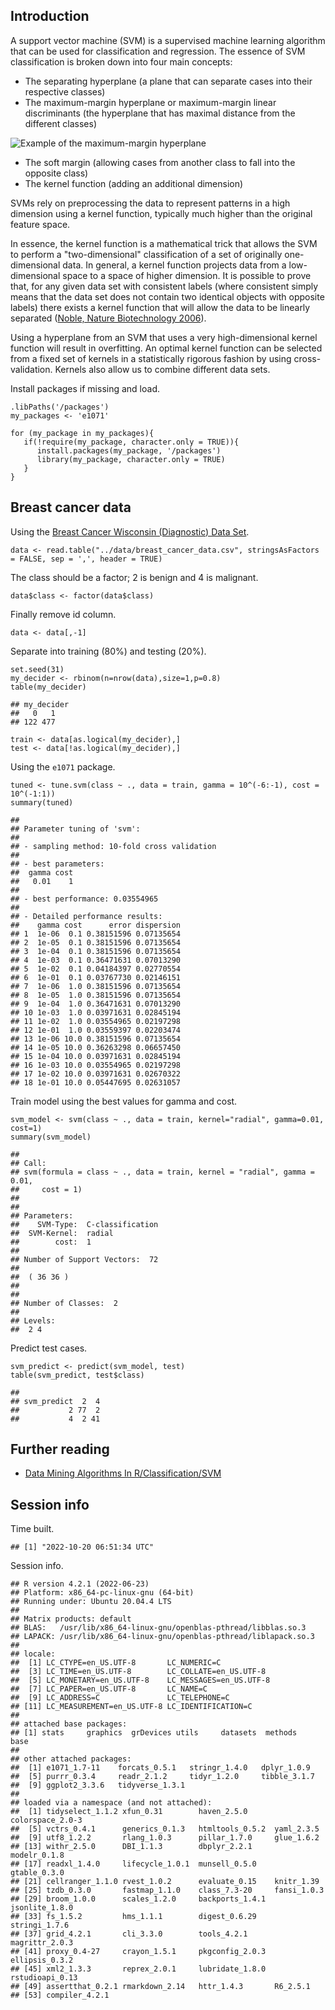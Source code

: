 Introduction
------------

A support vector machine (SVM) is a supervised machine learning
algorithm that can be used for classification and regression. The
essence of SVM classification is broken down into four main concepts:

-   The separating hyperplane (a plane that can separate cases into
    their respective classes)
-   The maximum-margin hyperplane or maximum-margin linear discriminants
    (the hyperplane that has maximal distance from the different
    classes)

![Example of the maximum-margin
hyperplane](img/SVM_Example_of_Hyperplanes.png)

-   The soft margin (allowing cases from another class to fall into the
    opposite class)
-   The kernel function (adding an additional dimension)

SVMs rely on preprocessing the data to represent patterns in a high
dimension using a kernel function, typically much higher than the
original feature space.

In essence, the kernel function is a mathematical trick that allows the
SVM to perform a "two-dimensional" classification of a set of originally
one-dimensional data. In general, a kernel function projects data from a
low-dimensional space to a space of higher dimension. It is possible to
prove that, for any given data set with consistent labels (where
consistent simply means that the data set does not contain two identical
objects with opposite labels) there exists a kernel function that will
allow the data to be linearly separated ([Noble, Nature Biotechnology
2006](https://www.ncbi.nlm.nih.gov/pubmed/17160063)).

Using a hyperplane from an SVM that uses a very high-dimensional kernel
function will result in overfitting. An optimal kernel function can be
selected from a fixed set of kernels in a statistically rigorous fashion
by using cross-validation. Kernels also allow us to combine different
data sets.

Install packages if missing and load.

``` {.r}
.libPaths('/packages')
my_packages <- 'e1071'

for (my_package in my_packages){
   if(!require(my_package, character.only = TRUE)){
      install.packages(my_package, '/packages')
      library(my_package, character.only = TRUE)
   }
}
```

Breast cancer data
------------------

Using the [Breast Cancer Wisconsin (Diagnostic) Data
Set](http://archive.ics.uci.edu/ml/datasets/Breast+Cancer+Wisconsin+(Diagnostic)).

``` {.r}
data <- read.table("../data/breast_cancer_data.csv", stringsAsFactors = FALSE, sep = ',', header = TRUE)
```

The class should be a factor; 2 is benign and 4 is malignant.

``` {.r}
data$class <- factor(data$class)
```

Finally remove id column.

``` {.r}
data <- data[,-1]
```

Separate into training (80%) and testing (20%).

``` {.r}
set.seed(31)
my_decider <- rbinom(n=nrow(data),size=1,p=0.8)
table(my_decider)
```

    ## my_decider
    ##   0   1 
    ## 122 477

``` {.r}
train <- data[as.logical(my_decider),]
test <- data[!as.logical(my_decider),]
```

Using the `e1071` package.

``` {.r}
tuned <- tune.svm(class ~ ., data = train, gamma = 10^(-6:-1), cost = 10^(-1:1))
summary(tuned)
```

    ## 
    ## Parameter tuning of 'svm':
    ## 
    ## - sampling method: 10-fold cross validation 
    ## 
    ## - best parameters:
    ##  gamma cost
    ##   0.01    1
    ## 
    ## - best performance: 0.03554965 
    ## 
    ## - Detailed performance results:
    ##    gamma cost      error dispersion
    ## 1  1e-06  0.1 0.38151596 0.07135654
    ## 2  1e-05  0.1 0.38151596 0.07135654
    ## 3  1e-04  0.1 0.38151596 0.07135654
    ## 4  1e-03  0.1 0.36471631 0.07013290
    ## 5  1e-02  0.1 0.04184397 0.02770554
    ## 6  1e-01  0.1 0.03767730 0.02146151
    ## 7  1e-06  1.0 0.38151596 0.07135654
    ## 8  1e-05  1.0 0.38151596 0.07135654
    ## 9  1e-04  1.0 0.36471631 0.07013290
    ## 10 1e-03  1.0 0.03971631 0.02845194
    ## 11 1e-02  1.0 0.03554965 0.02197298
    ## 12 1e-01  1.0 0.03559397 0.02203474
    ## 13 1e-06 10.0 0.38151596 0.07135654
    ## 14 1e-05 10.0 0.36263298 0.06657450
    ## 15 1e-04 10.0 0.03971631 0.02845194
    ## 16 1e-03 10.0 0.03554965 0.02197298
    ## 17 1e-02 10.0 0.03971631 0.02670322
    ## 18 1e-01 10.0 0.05447695 0.02631057

Train model using the best values for gamma and cost.

``` {.r}
svm_model <- svm(class ~ ., data = train, kernel="radial", gamma=0.01, cost=1)
summary(svm_model)
```

    ## 
    ## Call:
    ## svm(formula = class ~ ., data = train, kernel = "radial", gamma = 0.01, 
    ##     cost = 1)
    ## 
    ## 
    ## Parameters:
    ##    SVM-Type:  C-classification 
    ##  SVM-Kernel:  radial 
    ##        cost:  1 
    ## 
    ## Number of Support Vectors:  72
    ## 
    ##  ( 36 36 )
    ## 
    ## 
    ## Number of Classes:  2 
    ## 
    ## Levels: 
    ##  2 4

Predict test cases.

``` {.r}
svm_predict <- predict(svm_model, test)
table(svm_predict, test$class)
```

    ##            
    ## svm_predict  2  4
    ##           2 77  2
    ##           4  2 41

Further reading
---------------

-   [Data Mining Algorithms In
    R/Classification/SVM](https://en.wikibooks.org/wiki/Data_Mining_Algorithms_In_R/Classification/SVM)

Session info
------------

Time built.

    ## [1] "2022-10-20 06:51:34 UTC"

Session info.

    ## R version 4.2.1 (2022-06-23)
    ## Platform: x86_64-pc-linux-gnu (64-bit)
    ## Running under: Ubuntu 20.04.4 LTS
    ## 
    ## Matrix products: default
    ## BLAS:   /usr/lib/x86_64-linux-gnu/openblas-pthread/libblas.so.3
    ## LAPACK: /usr/lib/x86_64-linux-gnu/openblas-pthread/liblapack.so.3
    ## 
    ## locale:
    ##  [1] LC_CTYPE=en_US.UTF-8       LC_NUMERIC=C              
    ##  [3] LC_TIME=en_US.UTF-8        LC_COLLATE=en_US.UTF-8    
    ##  [5] LC_MONETARY=en_US.UTF-8    LC_MESSAGES=en_US.UTF-8   
    ##  [7] LC_PAPER=en_US.UTF-8       LC_NAME=C                 
    ##  [9] LC_ADDRESS=C               LC_TELEPHONE=C            
    ## [11] LC_MEASUREMENT=en_US.UTF-8 LC_IDENTIFICATION=C       
    ## 
    ## attached base packages:
    ## [1] stats     graphics  grDevices utils     datasets  methods   base     
    ## 
    ## other attached packages:
    ##  [1] e1071_1.7-11    forcats_0.5.1   stringr_1.4.0   dplyr_1.0.9    
    ##  [5] purrr_0.3.4     readr_2.1.2     tidyr_1.2.0     tibble_3.1.7   
    ##  [9] ggplot2_3.3.6   tidyverse_1.3.1
    ## 
    ## loaded via a namespace (and not attached):
    ##  [1] tidyselect_1.1.2 xfun_0.31        haven_2.5.0      colorspace_2.0-3
    ##  [5] vctrs_0.4.1      generics_0.1.3   htmltools_0.5.2  yaml_2.3.5      
    ##  [9] utf8_1.2.2       rlang_1.0.3      pillar_1.7.0     glue_1.6.2      
    ## [13] withr_2.5.0      DBI_1.1.3        dbplyr_2.2.1     modelr_0.1.8    
    ## [17] readxl_1.4.0     lifecycle_1.0.1  munsell_0.5.0    gtable_0.3.0    
    ## [21] cellranger_1.1.0 rvest_1.0.2      evaluate_0.15    knitr_1.39      
    ## [25] tzdb_0.3.0       fastmap_1.1.0    class_7.3-20     fansi_1.0.3     
    ## [29] broom_1.0.0      scales_1.2.0     backports_1.4.1  jsonlite_1.8.0  
    ## [33] fs_1.5.2         hms_1.1.1        digest_0.6.29    stringi_1.7.6   
    ## [37] grid_4.2.1       cli_3.3.0        tools_4.2.1      magrittr_2.0.3  
    ## [41] proxy_0.4-27     crayon_1.5.1     pkgconfig_2.0.3  ellipsis_0.3.2  
    ## [45] xml2_1.3.3       reprex_2.0.1     lubridate_1.8.0  rstudioapi_0.13 
    ## [49] assertthat_0.2.1 rmarkdown_2.14   httr_1.4.3       R6_2.5.1        
    ## [53] compiler_4.2.1
